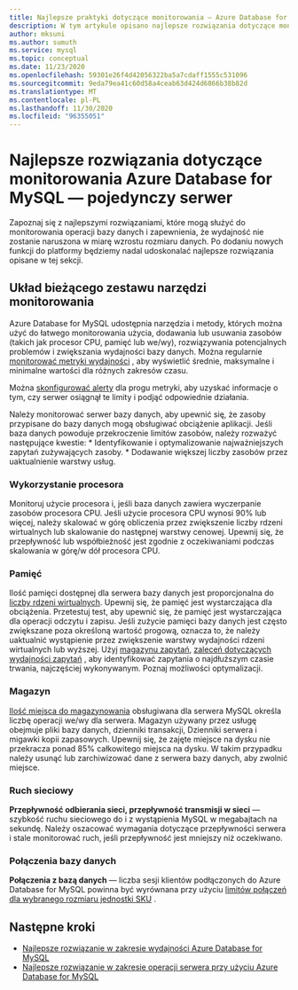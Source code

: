 ```yaml
---
title: Najlepsze praktyki dotyczące monitorowania — Azure Database for MySQL
description: W tym artykule opisano najlepsze rozwiązania dotyczące monitorowania Azure Database for MySQL.
author: mksuni
ms.author: sumuth
ms.service: mysql
ms.topic: conceptual
ms.date: 11/23/2020
ms.openlocfilehash: 59301e26f4d42056322ba5a7cdaff1555c531096
ms.sourcegitcommit: 9eda79ea41c60d58a4ceab63d424d6866b38b82d
ms.translationtype: MT
ms.contentlocale: pl-PL
ms.lasthandoff: 11/30/2020
ms.locfileid: "96355051"
---
```

# <a name="best-practices-for-monitoring-azure-database-for-mysql--single-server"></a>Najlepsze rozwiązania dotyczące monitorowania Azure Database for MySQL — pojedynczy serwer

Zapoznaj się z najlepszymi rozwiązaniami, które mogą służyć do monitorowania operacji bazy danych i zapewnienia, że wydajność nie zostanie naruszona w miarę wzrostu rozmiaru danych. Po dodaniu nowych funkcji do platformy będziemy nadal udoskonalać najlepsze rozwiązania opisane w tej sekcji.

## <a name="layout-of-the-current-monitoring-toolkit"></a>Układ bieżącego zestawu narzędzi monitorowania

Azure Database for MySQL udostępnia narzędzia i metody, których można użyć do łatwego monitorowania użycia, dodawania lub usuwania zasobów (takich jak procesor CPU, pamięć lub we/wy), rozwiązywania potencjalnych problemów i zwiększania wydajności bazy danych. Można regularnie [monitorować metryki wydajności](concepts-monitoring.md#metrics) , aby wyświetlić średnie, maksymalne i minimalne wartości dla różnych zakresów czasu.

Można [skonfigurować alerty](howto-alert-on-metric.md#create-an-alert-rule-on-a-metric-from-the-azure-portal) dla progu metryki, aby uzyskać informacje o tym, czy serwer osiągnął te limity i podjąć odpowiednie działania.  

Należy monitorować serwer bazy danych, aby upewnić się, że zasoby przypisane do bazy danych mogą obsługiwać obciążenie aplikacji. Jeśli baza danych powoduje przekroczenie limitów zasobów, należy rozważyć następujące kwestie:
    * Identyfikowanie i optymalizowanie najważniejszych zapytań zużywających zasoby. 
    * Dodawanie większej liczby zasobów przez uaktualnienie warstwy usług.

### <a name="cpu-utilization"></a>Wykorzystanie procesora
Monitoruj użycie procesora i, jeśli baza danych zawiera wyczerpanie zasobów procesora CPU. Jeśli użycie procesora CPU wynosi 90% lub więcej, należy skalować w górę obliczenia przez zwiększenie liczby rdzeni wirtualnych lub skalowanie do następnej warstwy cenowej.  Upewnij się, że przepływność lub współbieżność jest zgodnie z oczekiwaniami podczas skalowania w górę/w dół procesora CPU. 

### <a name="memory"></a>Pamięć 
Ilość pamięci dostępnej dla serwera bazy danych jest proporcjonalna do [liczby rdzeni wirtualnych](concepts-pricing-tiers.md). Upewnij się, że pamięć jest wystarczająca dla obciążenia. Przetestuj test, aby upewnić się, że pamięć jest wystarczająca dla operacji odczytu i zapisu. Jeśli zużycie pamięci bazy danych jest często zwiększane poza określoną wartość progową, oznacza to, że należy uaktualnić wystąpienie przez zwiększenie warstwy wydajności rdzeni wirtualnych lub wyższej. Użyj [magazynu zapytań](concepts-query-store.md), [zaleceń dotyczących wydajności zapytań](concepts-performance-recommendations.md) , aby identyfikować zapytania o najdłuższym czasie trwania, najczęściej wykonywanym. Poznaj możliwości optymalizacji. 

### <a name="storage"></a>Magazyn 
[Ilość miejsca do magazynowania](howto-create-manage-server-portal.md#scale-compute-and-storage) obsługiwana dla serwera MySQL określa liczbę operacji we/wy dla serwera. Magazyn używany przez usługę obejmuje pliki bazy danych, dzienniki transakcji, Dzienniki serwera i migawki kopii zapasowych. Upewnij się, że zajęte miejsce na dysku nie przekracza ponad 85% całkowitego miejsca na dysku. W takim przypadku należy usunąć lub zarchiwizować dane z serwera bazy danych, aby zwolnić miejsce. 

### <a name="network-traffic"></a>Ruch sieciowy 

**Przepływność odbierania sieci, przepływność transmisji w sieci** — szybkość ruchu sieciowego do i z wystąpienia MySQL w megabajtach na sekundę. Należy oszacować wymagania dotyczące przepływności serwera i stale monitorować ruch, jeśli przepływność jest mniejszy niż oczekiwano. 

### <a name="database-connections"></a>Połączenia bazy danych 
**Połączenia z bazą danych** — liczba sesji klientów podłączonych do Azure Database for MySQL powinna być wyrównana przy użyciu [limitów połączeń dla wybranego rozmiaru jednostki SKU](concepts-server-parameters.md#max_connections) . 


## <a name="next-steps"></a>Następne kroki

- [Najlepsze rozwiązanie w zakresie wydajności Azure Database for MySQL](concept-performance-best-practices.md)
- [Najlepsze rozwiązanie w zakresie operacji serwera przy użyciu Azure Database for MySQL](concept-operation-excellence-best-practices.md)
